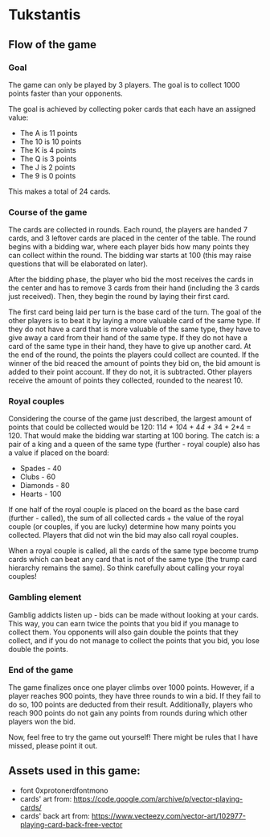 # Tukstantis
## Flow of the game
### Goal
The game can only be played by 3 players. The goal is to collect 1000 points faster
than your opponents.

The goal is achieved by collecting poker cards that each have an assigned value:
- The A is 11 points
- The 10 is 10 points
- The K is 4 points
- The Q is 3 points
- The J is 2 points
- The 9 is 0 points

This makes a total of 24 cards.

### Course of the game
The cards are collected in rounds. Each round, the players are handed 7 cards, and 3
leftover cards are placed in the center of the table. The round begins with a bidding
war, where each player bids how many points they can collect within the round.
The bidding war starts at 100 (this may raise questions that will be elaborated on later).

After the bidding phase, the player who bid the most receives the cards in the center
and has to remove 3 cards from their hand (including the 3 cards just received).
Then, they begin the round by laying their first card.

The first card being laid per turn is the base card of the turn. The goal of the 
other players is to beat it by laying a more valuable card of the same type. If
they do not have a card that is more valuable of the same type, they have to give 
away a card from their hand of the same type. If they do not have a card of the 
same type in their hand, they have to give up another card. At the end of the 
round, the points the players could collect are counted. If the winner of the bid
reaced the amount of points they bid on, the bid amount is added to their point
account. If they do not, it is subtracted. Other players receive the amount
of points they collected, rounded to the nearest 10.

### Royal couples
Considering the course of the game just described, the largest amount of points
that could be collected would be 120: 11*4 + 10*4 + 4*4 + 3*4 + 2*4 = 120. That 
would make the bidding war starting at 100 boring. The catch is: a pair of a king
and a queen of the same type (further - royal couple) also has a value if placed
on the board:
- Spades - 40
- Clubs - 60
- Diamonds - 80
- Hearts - 100

If one half of the royal couple is placed on the board as the base card 
(further - called), the sum of all collected cards + the value of the royal couple
(or couples, if you are lucky) determine how many points you collected. Players
that did not win the bid may also call royal couples.

When a royal couple is called, all the cards of the same type become trump cards which can
beat any card that is not of the same type (the trump card hierarchy remains the same). So 
think carefully about calling your royal couples!

### Gambling element
Gamblig addicts listen up - bids can be made without looking at your cards. This
way, you can earn twice the points that you bid if you manage to collect them. You opponents will
also gain double the points that they collect, and if you do not manage to collect the points
that you bid, you lose double the points.

### End of the game
The game finalizes once one player climbs over 1000 points. However, if a player reaches 900
points, they have three rounds to win a bid. If they fail to do so, 100 points are deducted
from their result. Additionally, players who reach 900 points do not gain any points from
rounds during which other players won the bid.

Now, feel free to try the game out yourself! There might be rules that I have missed, please
point it out.

## Assets used in this game:
- font 0xprotonerdfontmono
- cards' art from: https://code.google.com/archive/p/vector-playing-cards/
- cards' back art from: https://www.vecteezy.com/vector-art/102977-playing-card-back-free-vector


